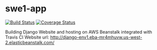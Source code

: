 # swe1-app

[![Build Status](https://app.travis-ci.com/samkitshah18/swe1-app.svg?branch=main)](https://app.travis-ci.com/samkitshah18/swe1-app)
[![Coverage Status](https://coveralls.io/repos/github/samkitshah18/swe1-app/badge.svg?branch=)](https://coveralls.io/github/samkitshah18/swe1-app?branch=)

Building Django Website and hosting on AWS Beanstalk integrated with Travis CI
Website url: http://django-env1.eba-mr4mhuvw.us-west-2.elasticbeanstalk.com/
